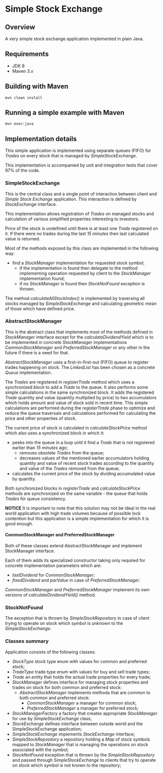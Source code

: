 # Simple Stock Exchange

## Overview

A very simple stock exchange application implemented in plain Java.

## Requirements

- JDK 8
- Maven 3.x

## Building with Maven

```
mvn clean install
```

## Running a simple example with Maven

```
mvn exec:java
```

## Implementation details

This simple application is implemented using separate queues (FIFO) for *Trades* on every stock that is managed by *SimpleStockExchange*.

This implementation is accompanied by unit and integration tests that cover 97% of the code.

### SimpleStockExchange

This is the central class and a single point of interaction between client and *Simple Stock Exchange* application. This interaction is defined by *StockExchange* interface.

This implementation allows registration of *Trades* on managed stocks and calculation of various simplified properties interesting to investors.

Price of the stock is undefined until there is at least one *Trade* registered on it. If there were no trades during the last *15 minutes* then last calculated value is returned.

Most of the methods exposed by this class are implemented in the following way:
 - find a *StockManager* implementation for requested stock symbol;
   - if the implementation is found then delegate to the method implementing operation requested by client to the *StockManager* implementation found;
   - if no *StockManager* is found then *StockNotFound* exception is thrown.

The method *calculateAllStockIndex()* is implemented by traversing all stocks managed by *SimpleStockExchange* and calculating geometric mean of those which have defined price.

### AbstractStockManager

This is the abstract class that implements most of the methods defined in *StockManager* interface except for the *calculateDividendYield* which is to be implemented in concrete *StockManager* implementations *CommonStockManager* and *PreferredStockManager* or any other in the future if there is a need for that.

*AbstractStockManager* uses a first-in-first-out (FIFO) queue to register trades happening on stock. The *LinkedList* has been chosen as a concrete *Queue* implementation.

The *Trades* are registered in *registerTrade* method which uses a synchronized block to add a *Trade* to the queue. It also performs some simple calculations in the same synchronized block. It adds the registered *Trade* quantity and value (quantity multiplied by price) to two accumulators which holds amount and value of stock sold in recent time. This simple calculations are performed during the *registerTrade* phase to optimize and reduce the queue traversals and calculations performed for calculating the price and other properties of stock.

The current price of stock is calculated in *calculateStockPrice* method which also uses a synchronized block in which it:
 - peeks into the queue in a loop until it find a *Trade* that is not registered earlier than *15 minutes* ago;
   - removes obsolete *Trades* from the queue;
   - decreases values of the mentioned earlier accumulators holding quantity and value of recent stock trades according to the quantity and value of the *Trades* removed from the queue;
 - calculates the current price of the stock by dividing accumulated value by quantity.

Both synchronized blocks in *registerTrade* and *calculateStockPrice* methods are synchronized on the same variable - the queue that holds *Trades* for queue consistency.

**NOTICE** It is important to note that this solution may not be ideal in the real world application with high trade volumes because of possible lock contention but this application is a simple implementation for which it is good enough.

#### CommonStockManager and PreferredStockManager

Both of these classes extend AbstractStockManager and implement StockManager interface.

Each of them adds its specialized constructor taking only required for concrete implementation parameters which are:
 - *lastDividend* for *CommonStockManager*;
 - *fixedDividend* and *parValue* in case of *PreferredStockManager*.

*CommonStockManager* and *PreferredStockManager* implement its own versions of *calculateDividendYield()* method.

### StockNotFound

The exception that is thrown by *SimpleStockRepository* in case of client trying to operate on stock which symbol is unknown to the *SimpleStockExchange*.

### Classes summary

Application consists of the following classes:
 - *StockType* stock type enum with values for common and preferred stock;
 - *TradeType* trade type enum with values for buy and sell trade types;
 - *Trade* an entity that holds the actual trade properties for every trade;
 - *StockManager* defines interface for managing stock properties and trades on stock for both common and preferred stock:
   - *AbstractStockManager* implements methods that are common to both common and preferred stock:
     - *CommonStockManager* a manager for common stock;
     - *PreferredStockManager* a manager for preferred stock;
 - *StockManagerFactory* a factory that creates appropriate *StockManager* for use by *SimpleStockExchange* class;
 - *StockExchange* defines interface between outside world and the SimpleStockExchange application;
 - *SimpleStockExchange* implements *StockExchange* interface;
 - *SimpleStockRepository* a repository holding a *Map* of stock symbols mapped to *StockManager* that is managing the operations on stock associated with the symbol;
 - *StockNotFound* exception that is thrown by the *SimpleStockRepository* and passed through *SimpleStockExchange* to clients that try to operate on stock which symbol is not known to the repository;
